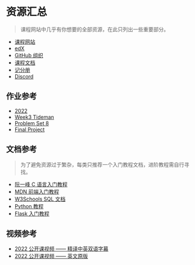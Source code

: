 # 资源汇总

> 课程网站中几乎有你想要的全部资源，在此只列出一些重要部分。

- [课程网站](https://cs50.harvard.edu/x)
- [edX](https://www.edx.org/course/introduction-computer-science-harvardx-cs50x)
- [GitHub 组织](https://github.com/cs50)
- [课程文档](https://cs50.readthedocs.io/)
- [记分册](https://cs50.me/cs50x)
- [Discord](https://discord.com/invite/cs50)


## 作业参考

- [2022](https://github.com/mancuoj/CS50x)
- [Week3 Tideman](https://tideman.netlify.app/)
- [Problem Set 8](https://github.com/mancuoj/pset8)
- [Final Project](https://github.com/mancuoj/watchlist)


## 文档参考

> 为了避免资源过于繁杂，每类只推荐一个入门教程文档，进阶教程需自行寻找。

- [阮一峰 C 语言入门教程](https://wangdoc.com/clang/)
- [MDN 前端入门教程](https://developer.mozilla.org/zh-CN/docs/Learn)
- [W3Schools SQL 文档](https://www.w3schools.com/sql/sql_ref_keywords.asp)
- [Python 教程](https://docs.python.org/zh-cn/3/tutorial/index.html)
- [Flask 入门教程](https://tutorial.helloflask.com/)

## 视频参考

- [2022 公开课视频 —— 精译中英双语字幕](https://www.bilibili.com/video/BV1ER4y157uA)
- [2022 公开课视频 —— 英文原版](https://www.youtube.com/playlist?list=PLhQjrBD2T380F_inVRXMIHCqLaNUd7bN4)